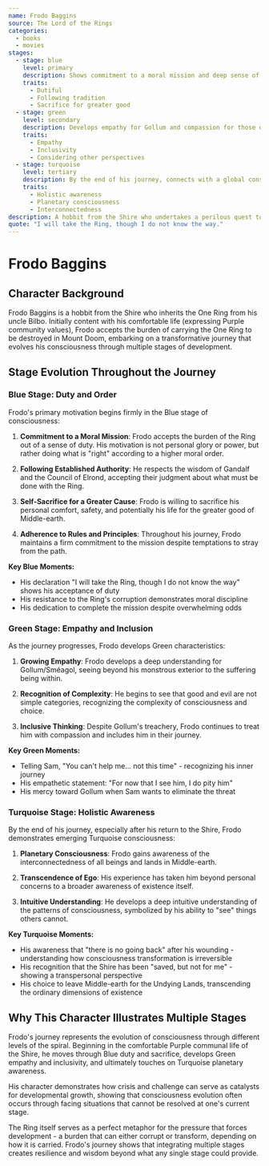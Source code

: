 ```yaml
---
name: Frodo Baggins
source: The Lord of the Rings
categories: 
  - books
  - movies
stages: 
  - stage: blue
    level: primary
    description: Shows commitment to a moral mission and deep sense of duty
    traits:
      - Dutiful
      - Following tradition
      - Sacrifice for greater good
  - stage: green
    level: secondary
    description: Develops empathy for Gollum and compassion for those different from himself
    traits:
      - Empathy
      - Inclusivity
      - Considering other perspectives
  - stage: turquoise
    level: tertiary
    description: By the end of his journey, connects with a global consciousness about the fate of all life
    traits:
      - Holistic awareness
      - Planetary consciousness
      - Interconnectedness
description: A hobbit from the Shire who undertakes a perilous quest to destroy the One Ring, evolving through multiple stages of consciousness during his journey.
quote: "I will take the Ring, though I do not know the way."
---
```


# Frodo Baggins

## Character Background

Frodo Baggins is a hobbit from the Shire who inherits the One Ring from his uncle Bilbo. Initially content with his comfortable life (expressing Purple community values), Frodo accepts the burden of carrying the One Ring to be destroyed in Mount Doom, embarking on a transformative journey that evolves his consciousness through multiple stages of development.

## Stage Evolution Throughout the Journey

### Blue Stage: Duty and Order

Frodo's primary motivation begins firmly in the Blue stage of consciousness:

1. **Commitment to a Moral Mission**: Frodo accepts the burden of the Ring out of a sense of duty. His motivation is not personal glory or power, but rather doing what is "right" according to a higher moral order.

2. **Following Established Authority**: He respects the wisdom of Gandalf and the Council of Elrond, accepting their judgment about what must be done with the Ring.

3. **Self-Sacrifice for a Greater Cause**: Frodo is willing to sacrifice his personal comfort, safety, and potentially his life for the greater good of Middle-earth.

4. **Adherence to Rules and Principles**: Throughout his journey, Frodo maintains a firm commitment to the mission despite temptations to stray from the path.

**Key Blue Moments:**
- His declaration "I will take the Ring, though I do not know the way" shows his acceptance of duty
- His resistance to the Ring's corruption demonstrates moral discipline 
- His dedication to complete the mission despite overwhelming odds

### Green Stage: Empathy and Inclusion

As the journey progresses, Frodo develops Green characteristics:

1. **Growing Empathy**: Frodo develops a deep understanding for Gollum/Sméagol, seeing beyond his monstrous exterior to the suffering being within.

2. **Recognition of Complexity**: He begins to see that good and evil are not simple categories, recognizing the complexity of consciousness and choice.

3. **Inclusive Thinking**: Despite Gollum's treachery, Frodo continues to treat him with compassion and includes him in their journey.

**Key Green Moments:**
- Telling Sam, "You can't help me... not this time" - recognizing his inner journey
- His empathetic statement: "For now that I see him, I do pity him"
- His mercy toward Gollum when Sam wants to eliminate the threat

### Turquoise Stage: Holistic Awareness

By the end of his journey, especially after his return to the Shire, Frodo demonstrates emerging Turquoise consciousness:

1. **Planetary Consciousness**: Frodo gains awareness of the interconnectedness of all beings and lands in Middle-earth.

2. **Transcendence of Ego**: His experience has taken him beyond personal concerns to a broader awareness of existence itself.

3. **Intuitive Understanding**: He develops a deep intuitive understanding of the patterns of consciousness, symbolized by his ability to "see" things others cannot.

**Key Turquoise Moments:**
- His awareness that "there is no going back" after his wounding - understanding how consciousness transformation is irreversible
- His recognition that the Shire has been "saved, but not for me" - showing a transpersonal perspective
- His choice to leave Middle-earth for the Undying Lands, transcending the ordinary dimensions of existence

## Why This Character Illustrates Multiple Stages

Frodo's journey represents the evolution of consciousness through different levels of the spiral. Beginning in the comfortable Purple communal life of the Shire, he moves through Blue duty and sacrifice, develops Green empathy and inclusivity, and ultimately touches on Turquoise planetary awareness. 

His character demonstrates how crisis and challenge can serve as catalysts for developmental growth, showing that consciousness evolution often occurs through facing situations that cannot be resolved at one's current stage.

The Ring itself serves as a perfect metaphor for the pressure that forces development - a burden that can either corrupt or transform, depending on how it is carried. Frodo's journey shows that integrating multiple stages creates resilience and wisdom beyond what any single stage could provide.
